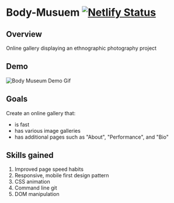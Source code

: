 # Body-Musuem [![Netlify Status](https://api.netlify.com/api/v1/badges/f8d6f528-e310-44d8-877f-99de3ccac81e/deploy-status)](https://app.netlify.com/sites/bodymuseum/deploys)
## Overview 
Online gallery displaying an ethnographic photography project

## Demo
![Body Museum Demo Gif](demo/bodymuseum-demo.gif)

## Goals
Create an online gallery that:
  - is fast 
  - has various image galleries
  - has additional pages such as "About", "Performance", and "Bio"

## Skills gained
1. Improved page speed habits
2. Responsive, mobile first design pattern
3. CSS animation
4. Command line git
5. DOM manipulation
